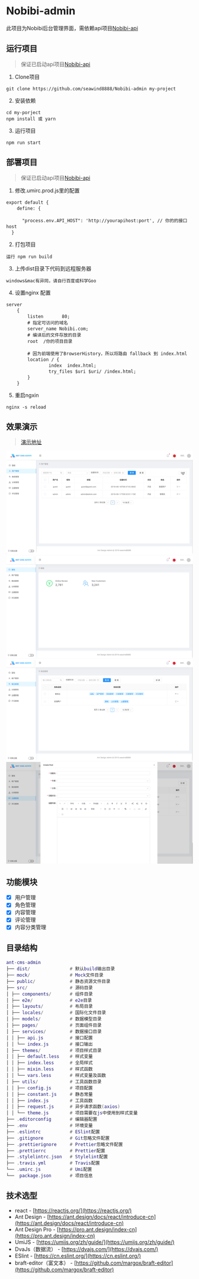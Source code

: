# Nobibi-admin
此项目为Nobibi后台管理界面，需依赖api项目[Nobibi-api](https://github.com/)


## 运行项目
> 保证已启动api项目[Nobibi-api](https://github.com/seawind8888/Nobibi-api)

1. Clone项目
```
git clone https://github.com/seawind8888/Nobibi-admin my-project
```

2. 安装依赖
```
cd my-porject
npm install 或 yarn
```

3. 运行项目
```
npm run start
```

## 部署项目
> 保证已启动api项目[Nobibi-api](https://github.com/seawind8888/Nobibi-api)

1. 修改.umirc.prod.js里的配置
```
export default {
    define: {
      
      "process.env.API_HOST": 'http://yourapihost:port', // 你的的接口host
  }
```

2. 打包项目
```
运行 npm run build
```

3. 上传dist目录下代码到远程服务器
```
windows&mac有异同，请自行百度或科学Goo
```

4. 设置nginx 配置
```
server
    {
        listen       80;
        # 指定可访问的域名
        server_name Nobibi.com;
        # 编译后的文件存放的目录
        root  /你的项目目录

        # 因为前端使用了BrowserHistory，所以将路由 fallback 到 index.html
        location / {
                index  index.html;
                try_files $uri $uri/ /index.html;
        }
    }
```

5. 重启ngxin
```
nginx -s reload
```




## 效果演示
> [演示地址](http://47.244.103.124:8000)

![image](/screenshot/demo.gif)
![image](/screenshot/dashboard@2x.png)
![image](/screenshot/role@2x.png)
![image](/screenshot/topic@2x.png)




## 功能模块

- [x] 用户管理
- [x] 角色管理
- [x] 内容管理
- [x] 评论管理
- [x] 内容分类管理

## 目录结构

``` lua
ant-cms-admin
├── dist/               # 默认build输出目录
├── mock/               # Mock文件目录
├── public/             # 静态资源文件目录
├── src/                # 源码目录
│ ├── components/       # 组件目录
│ ├── e2e/              # e2e目录
│ ├── layouts/          # 布局目录
│ ├── locales/          # 国际化文件目录
│ ├── models/           # 数据模型目录
│ ├── pages/            # 页面组件目录
│ ├── services/         # 数据接口目录
│ │ ├── api.js          # 接口配置
│ │ └── index.js        # 接口输出
│ ├── themes/           # 项目样式目录
│ │ ├── default.less    # 样式变量
│ │ ├── index.less      # 全局样式
│ │ ├── mixin.less      # 样式函数
│ │ └── vars.less       # 样式变量及函数
│ ├── utils/            # 工具函数目录
│ │ ├── config.js       # 项目配置
│ │ ├── constant.js     # 静态常量
│ │ ├── index.js        # 工具函数
│ │ ├── request.js      # 异步请求函数(axios)
│ │ └── theme.js        # 项目需要在js中使用到样式变量
├── .editorconfig       # 编辑器配置
├── .env                # 环境变量
├── .eslintrc           # ESlint配置
├── .gitignore          # Git忽略文件配置
├── .prettierignore     # Prettier忽略文件配置
├── .prettierrc         # Prettier配置
├── .stylelintrc.json   # Stylelint配置
├── .travis.yml         # Travis配置
└── .umirc.js           # Umi配置
└──  package.json       # 项目信息

```

## 技术选型

- react - [https://reactjs.org/](https://reactjs.org/)
- Ant Design - [https://ant.design/docs/react/introduce-cn](https://ant.design/docs/react/introduce-cn)
- Ant Design Pro - [https://pro.ant.design/index-cn](https://pro.ant.design/index-cn)
- UmiJS - [https://umijs.org/zh/guide/](https://umijs.org/zh/guide/)
- DvaJs（数据流） - [https://dvajs.com/](https://dvajs.com/)
- ESlint - [https://cn.eslint.org/](https://cn.eslint.org/)
- braft-editor（富文本） - [https://github.com/margox/braft-editor](https://github.com/margox/braft-editor)



